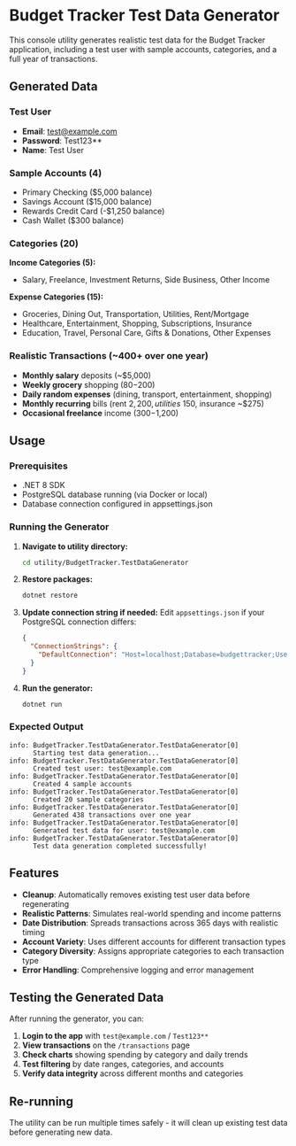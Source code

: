 # Budget Tracker Test Data Generator

This console utility generates realistic test data for the Budget Tracker application, including a test user with sample accounts, categories, and a full year of transactions.

## Generated Data

### Test User
- **Email**: test@example.com  
- **Password**: Test123**
- **Name**: Test User

### Sample Accounts (4)
- Primary Checking ($5,000 balance)
- Savings Account ($15,000 balance) 
- Rewards Credit Card (-$1,250 balance)
- Cash Wallet ($300 balance)

### Categories (20)
**Income Categories (5):**
- Salary, Freelance, Investment Returns, Side Business, Other Income

**Expense Categories (15):**
- Groceries, Dining Out, Transportation, Utilities, Rent/Mortgage
- Healthcare, Entertainment, Shopping, Subscriptions, Insurance
- Education, Travel, Personal Care, Gifts & Donations, Other Expenses

### Realistic Transactions (~400+ over one year)
- **Monthly salary** deposits (~$5,000)
- **Weekly grocery** shopping ($80-$200)
- **Daily random expenses** (dining, transport, entertainment, shopping)
- **Monthly recurring** bills (rent $2,200, utilities ~$150, insurance ~$275)
- **Occasional freelance** income ($300-$1,200)

## Usage

### Prerequisites
- .NET 8 SDK
- PostgreSQL database running (via Docker or local)
- Database connection configured in appsettings.json

### Running the Generator

1. **Navigate to utility directory:**
   ```bash
   cd utility/BudgetTracker.TestDataGenerator
   ```

2. **Restore packages:**
   ```bash
   dotnet restore
   ```

3. **Update connection string if needed:**
   Edit `appsettings.json` if your PostgreSQL connection differs:
   ```json
   {
     "ConnectionStrings": {
       "DefaultConnection": "Host=localhost;Database=budgettracker;Username=postgres;Password=postgres"
     }
   }
   ```

4. **Run the generator:**
   ```bash
   dotnet run
   ```

### Expected Output
```
info: BudgetTracker.TestDataGenerator.TestDataGenerator[0]
      Starting test data generation...
info: BudgetTracker.TestDataGenerator.TestDataGenerator[0]
      Created test user: test@example.com
info: BudgetTracker.TestDataGenerator.TestDataGenerator[0]
      Created 4 sample accounts
info: BudgetTracker.TestDataGenerator.TestDataGenerator[0]
      Created 20 sample categories
info: BudgetTracker.TestDataGenerator.TestDataGenerator[0]
      Generated 438 transactions over one year
info: BudgetTracker.TestDataGenerator.TestDataGenerator[0]
      Generated test data for user: test@example.com
info: BudgetTracker.TestDataGenerator.TestDataGenerator[0]
      Test data generation completed successfully!
```

## Features

- **Cleanup**: Automatically removes existing test user data before regenerating
- **Realistic Patterns**: Simulates real-world spending and income patterns
- **Date Distribution**: Spreads transactions across 365 days with realistic timing
- **Account Variety**: Uses different accounts for different transaction types
- **Category Diversity**: Assigns appropriate categories to each transaction type
- **Error Handling**: Comprehensive logging and error management

## Testing the Generated Data

After running the generator, you can:

1. **Login to the app** with `test@example.com` / `Test123**`
2. **View transactions** on the `/transactions` page
3. **Check charts** showing spending by category and daily trends
4. **Test filtering** by date ranges, categories, and accounts
5. **Verify data integrity** across different months and categories

## Re-running

The utility can be run multiple times safely - it will clean up existing test data before generating new data.